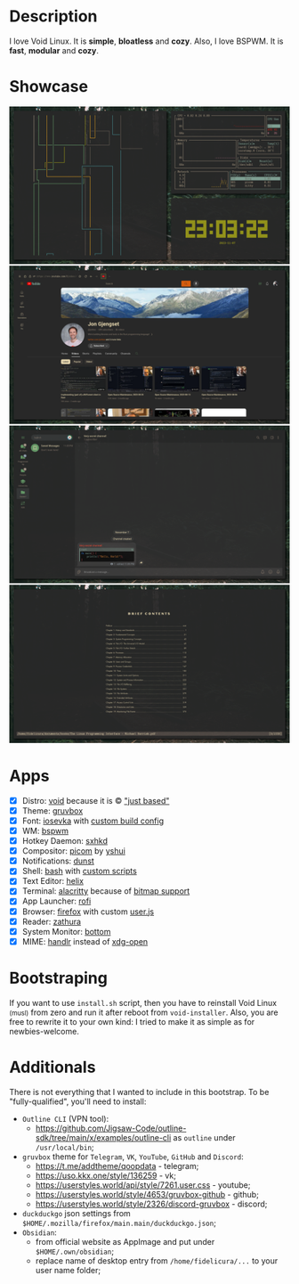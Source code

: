 # Description

I love Void Linux. It is **simple**, **bloatless** and **cozy**.
Also, I love BSPWM. It is **fast**, **modular** and **cozy**.

# Showcase

![Terminal (`kitty`)](showcase/terminal.png)
![Browser (`firefox`)](showcase/browser.png)
![Messenger (`telegram`)](showcase/messenger.png)
![Reader (`zathura`)](showcase/reader.png)

# Apps

- [x] Distro: [void](https://voidlinux.org/) because it is © ["just based"](https://youtu.be/rRFIlBIYCBY?feature=shared&t=9)
- [x] Theme: [gruvbox](https://github.com/morhetz/gruvbox)
- [x] Font: [iosevka]() with [custom build config](/files/assets/fonts/.local/share/fonts/private-build-plans.toml)
- [x] WM: [bspwm](https://github.com/baskerville/bspwm)
- [x] Hotkey Daemon: [sxhkd](https://github.com/baskerville/sxhkd)
- [x] Compositor: [picom](https://github.com/yshui/picom/) by [yshui](https://github.com/yshui)
- [x] Notifications: [dunst](https://github.com/dunst-project/dunst)
- [x] Shell: [bash](https://www.gnu.org/software/bash) with [custom scripts](/files/home/tilde/.bashrc)
- [x] Text Editor: [helix](https://github.com/helix-editor/helix)
- [x] Terminal: [alacritty](https://github.com/alacritty/alacritty) because of [bitmap support](https://github.com/kovidgoyal/kitty/issues/97)
- [x] App Launcher: [rofi](https://github.com/davatorium/rofi)
- [x] Browser: [firefox](https://www.mozilla.org/en-US/firefox/new/) with custom [user.js](/configs/firefox/.mozilla/firefox/main.main/user.js)
- [x] Reader: [zathura](https://git.pwmt.org/pwmt/zathura)
- [x] System Monitor: [bottom](https://github.com/ClementTsang/bottom)
- [x] MIME: [handlr](https://github.com/chmln/handlr) instead of [xdg-open](https://portland.freedesktop.org/doc/xdg-open.html)

# Bootstraping

If you want to use `install.sh` script, then you have to reinstall Void Linux <small>(musl)</small> from zero and run it after reboot from `void-installer`.
Also, you are free to rewrite it to your own kind: I tried to make it as simple as for newbies-welcome.

# Additionals

There is not everything that I wanted to include in this bootstrap.
To be "fully-qualified", you'll need to install:
- `Outline CLI` (VPN tool):
  - https://github.com/Jigsaw-Code/outline-sdk/tree/main/x/examples/outline-cli as `outline` under `/usr/local/bin`;
- `gruvbox` theme for `Telegram`, `VK`, `YouTube`, `GitHub` and `Discord`:
  - https://t.me/addtheme/qoopdata - telegram;
  - https://uso.kkx.one/style/136259 - vk;
  - https://userstyles.world/api/style/7261.user.css - youtube;
  - https://userstyles.world/style/4653/gruvbox-github - github;
  - https://userstyles.world/style/2326/discord-gruvbox - discord;
- `duckduckgo` json settings from `$HOME/.mozilla/firefox/main.main/duckduckgo.json`;
- `Obsidian`:
  - from official website as AppImage and put under `$HOME/.own/obsidian`;
  - replace name of desktop entry from `/home/fidelicura/...` to your user name folder;

